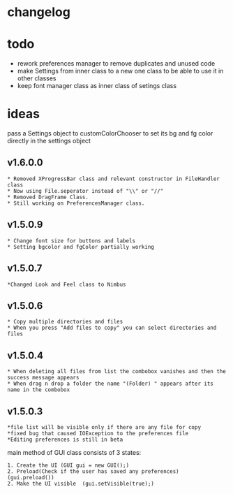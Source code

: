# changelog
# todo
* rework preferences manager to remove duplicates and unused code
* make Settings from inner class to a new one class to be able to use it in other classes
* keep font manager class as inner class of setings class
# ideas
pass a Settings object to customColorChooser to set its bg and fg color directly in the settings object
## v1.6.0.0
	* Removed XProgressBar class and relevant constructor in FileHandler class
	* Now using File.seperator instead of "\\" or "//"
	* Removed DragFrame Class.
	* Still working on PreferencesManager class.
## v1.5.0.9
	* Change font size for buttons and labels
	* Setting bgcolor and fgColor partially working
## v1.5.0.7
	*Changed Look and Feel class to Nimbus

## v1.5.0.6
	* Copy multiple directories and files
	* When you press "Add files to copy" you can select directories and files
## v1.5.0.4
	* When deleting all files from list the combobox vanishes and then the success message appears
	* When drag n drop a folder the name "(Folder) " appears after its name in the combobox 	

## v1.5.0.3
	*file list will be visible only if there are any file for copy
	*fixed bug that caused IOException to the preferences file
	*Editing preferences is still in beta

main method of GUI class consists of 3 states:

	1. Create the UI (GUI gui = new GUI();)
	2. Preload(Check if the user has saved any preferences) (gui.preload())
	2. Make the UI visible	(gui.setVisible(true);)

